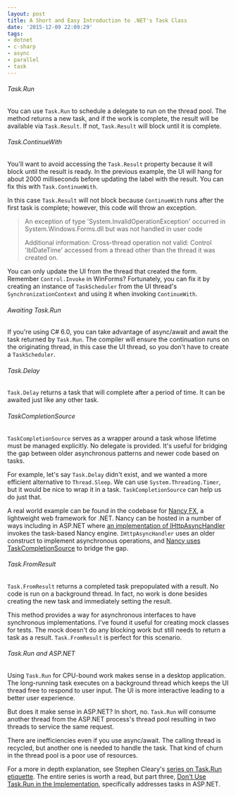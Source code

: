 ```yaml
---
layout: post
title: A Short and Easy Introduction to .NET's Task Class
date: '2015-12-09 22:09:29'
tags:
- dotnet
- c-sharp
- async
- parallel
- task
---
```


###### Task.Run
You can use `Task.Run` to schedule a delegate to run on the thread pool. The method returns a new task, and if the work is complete, the result will be available via `Task.Result`. If not, `Task.Result` will block until it is complete.

<script src="https://gist.github.com/joebuschmann/19eedb7e0ba5d4479980.js"></script>

###### Task.ContinueWith
You'll want to avoid accessing the `Task.Result` property because it will block until the result is ready. In the previous example, the UI will hang for about 2000 milliseconds before updating the label with the result. You can fix this with `Task.ContinueWith`.

<script src="https://gist.github.com/joebuschmann/be4f90c6ed40a3c35b84.js"></script>

In this case `Task.Result` will not block because `ContinueWith` runs after the first task is complete; however, this code will throw an exception.

> An exception of type 'System.InvalidOperationException' occurred in System.Windows.Forms.dll but was not handled in user code
>
>Additional information: Cross-thread operation not valid: Control 'lblDateTime' accessed from a thread other than the thread it was created on.

You can only update the UI from the thread that created the form. Remember `Control.Invoke` in WinForms? Fortunately, you can fix it by creating an instance of `TaskScheduler` from the UI thread's `SynchronizationContext` and using it when invoking `ContinueWith`.

<script src="https://gist.github.com/joebuschmann/dfaacb3458326dbce229.js"></script>

###### Awaiting Task.Run
If you're using C# 6.0, you can take advantage of async/await and await the task returned by `Task.Run`. The compiler will ensure the continuation runs on the originating thread, in this case the UI thread, so you don't have to create a `TaskScheduler`.

<script src="https://gist.github.com/joebuschmann/25ddcdb32fc187ebd389.js"></script>

###### Task.Delay
`Task.Delay` returns a task that will complete after a period of time. It can be awaited just like any other task.

<script src="https://gist.github.com/joebuschmann/265f093156822962f4d6.js"></script>

###### TaskCompletionSource
`TaskCompletionSource` serves as a wrapper around a task whose lifetime must be managed explicitly. No delegate is provided. It's useful for bridging the gap between older asynchronous patterns and newer code based on tasks.

For example, let's say `Task.Delay` didn't exist, and we wanted a more efficient alternative to `Thread.Sleep`. We can use `System.Threading.Timer`, but it would be nice to wrap it in a task. `TaskCompletionSource` can help us do just that.

<script src="https://gist.github.com/joebuschmann/909e3d157b705002e022.js"></script>

A real world example can be found in the codebase for [Nancy FX](http://nancyfx.org), a lightweight web framework for .NET. Nancy can be hosted in a number of ways including in ASP.NET where [an implementation of IHttpAsyncHandler](https://github.com/NancyFx/Nancy/blob/master/src/Nancy.Hosting.Aspnet/NancyHttpRequestHandler.cs) invokes the task-based Nancy engine. `IHttpAsyncHandler` uses an older construct to implement asynchronous operations, and [Nancy uses TaskCompletionSource](https://github.com/NancyFx/Nancy/blob/master/src/Nancy.Hosting.Aspnet/NancyHandler.cs) to bridge the gap.

###### Task.FromResult
`Task.FromResult` returns a completed task prepopulated with a result. No code is run on a background thread. In fact, no work is done besides creating the new task and immediately setting the result.

This method provides a way for asynchronous interfaces to have synchronous implementations. I've found it useful for creating mock classes for tests. The mock doesn't do any blocking work but still needs to return a task as a result. `Task.FromResult` is perfect for this scenario.

<script src="https://gist.github.com/joebuschmann/b1000e857675d3f764f9.js"></script>

###### Task.Run and ASP.NET
Using `Task.Run` for CPU-bound work makes sense in a desktop application. The long-running task executes on a background thread which keeps the UI thread free to respond to user input. The UI is more interactive leading to a better user experience.

But does it make sense in ASP.NET? In short, no. `Task.Run` will consume another thread from the ASP.NET process's thread pool resulting in two threads to service the same request.

There are inefficiencies even if you use async/await. The calling thread is recycled, but another one is needed to handle the task. That kind of churn in the thread pool is a poor use of resources.

For a more in depth explanation, see Stephen Cleary's [series on Task.Run etiquette](http://blog.stephencleary.com/2013/10/taskrun-etiquette-and-proper-usage.html). The entire series is worth a read, but part three, [Don't Use Task.Run in the Implementation](http://blog.stephencleary.com/2013/11/taskrun-etiquette-examples-dont-use.html), specifically addresses tasks in ASP.NET.
